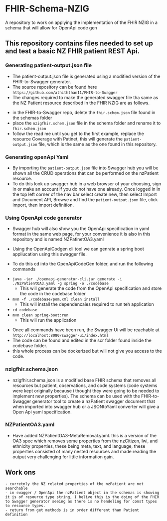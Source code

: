 # FHIR-Schema-NZIG
A repository to work on applying the implementation of the FHIR NZIG in a schema that will allow for OpenApi code gen
## This repository contains files needed to set up and test a basic NZ FHIR patient REST Api.
### Generating patient-output.json file
* The patient-output.json file is generated using a modified version of the FHIR-to-Swagger generater.
* The source repository can be found here `https://github.com/athiththan11/FHIR-to-Swagger`
* The changes required to make the generated swagger file tha same as the NZ Patient resource described in the FHIR NZIG are as follows.
 - in the FHIR-to-Swagger repo, delete the `fhir.schem.json` file found in the schemas folder
 - place the `nzigfhir.schem.json` file in the schema folder and rename it to `fhir.schem.json`
 - follow the read me until you get to the first example, replace the resource Coverage with Patinet, this will generate the `patient-output.json` file, which is the same as the one found in this repository.




### Generating openApi Yaml 
* By importing the `patient-output.json` file into Swagger hub you will be shown all the CRUD operations that can be performed on the nzPatient resource.
* To do this look up swagger hub in a web browser of your choosing, sign in or make an account if you do not have one already. Once logged in in the top left corner of the nav bar select create new, then select Import and Document API, Browse and find the `patient-output.json` file, click import, then import definition. 


### Using OpenApi code generator 
* Swagger hub will also show you the OpenApi specification in yaml format in the same web page, for your convenience it is also in this repository and is named NZPatinetOA3.yaml

* Using the OpenApiCodgen cli tool we can genrate a spring boot appliucation using this swagger file. 
* To do this cd into the OpenApiCodeGen folder, and run the following commands 
 - `java -jar ./openapi-generator-cli.jar generate -i ./NZPatientOA3.yaml -g spring -o ./codebase`
    - This will generate the code from the OpenApi specification and store the code in the codebase folder
 - `mvn -f ./codebase/pom.xml clean install`
    - This will install the dependencaies required to run teh application 
 - `cd codebase`
 - `mvn clean spring-boot:run`
    - This will run the application 
* Once all commands have been run, the Swagger Ui will be reachable at `http://localhost:8080/swagger-ui/index.html`
* The code can be found and edited in the scr folder found inside the codebase folder. 
* this whole process can be dockerized but will not give you access to the code. 


### nzigfhir.schema.json
* nzigfhir.schema.json is a modified base FHIR schema that removes all resources but patient, observations, and code systems (code systems were kept originally because i thought they were going to be needed to implement new properties). The schema can be used with the FHIR-to-Swagger generator tool to create a nzPatient swagger document that when imported into swagger hub or a JSONtoYaml converter will give a Open Api yaml specification. 

### NZPatientOA3.yaml
* Have added NZPatientOA3-MetaRemoval.yaml. this is a version of the OA3 spec which removes some properties from the nzCitizen, Iwi, and ethnicity properties, these being meta, text, and language, these properties consisted of many nested resources and made reading the output very challenging for little information gain. 
## Work ons
    - curretnly the NZ related properties of the nzPatient are not searchable 
    - in swagger / OpenApi the nzPatient object in the schemas is showing it is of resource type string, I belive this is the doing of the FHIR to Swagger generator seeing as there is no hendeling for const types to resource types.
    - return from get methods is in order different than Patient definition


